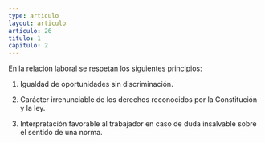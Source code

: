 ```yaml
---
type: articulo
layout: articulo
articulo: 26
titulo: 1
capitulo: 2
---
```

En la relación laboral se respetan los siguientes principios:

1. Igualdad de oportunidades sin discriminación.

2. Carácter irrenunciable de los derechos reconocidos por la Constitución y la ley.

3. Interpretación favorable al trabajador en caso de duda insalvable sobre el sentido de una norma.
